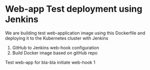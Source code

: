 # Web-app Test deployment using Jenkins

We are building test web-application image using this Dockerfile and deploying it to the Kubernetes cluster with Jenkins

1. GitHub to Jenkins web-hook configuration
2. Build Docker image based on gitHub repo


Test web-app for bla-bla
initiate web-hook 1
